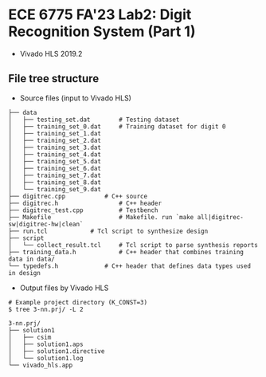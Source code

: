 # ECE 6775 FA'23 Lab2: Digit Recognition System (Part 1)
- Vivado HLS 2019.2

## File tree structure
- Source files (input to Vivado HLS)

```shell
├── data
│   ├── testing_set.dat        # Testing dataset
│   ├── training_set_0.dat     # Training dataset for digit 0
│   ├── training_set_1.dat
│   ├── training_set_2.dat
│   ├── training_set_3.dat
│   ├── training_set_4.dat
│   ├── training_set_5.dat
│   ├── training_set_6.dat
│   ├── training_set_7.dat
│   ├── training_set_8.dat
│   └── training_set_9.dat
├── digitrec.cpp	       # C++ source
├── digitrec.h                 # C++ header
├── digitrec_test.cpp          # Testbench
├── Makefile                   # Makefile. run `make all|digitrec-sw|digitrec-hw|clean`
├── run.tcl		       # Tcl script to synthesize design
├── script
│   └── collect_result.tcl     # Tcl script to parse synthesis reports
├── training_data.h            # C++ header that combines training data in data/
└── typedefs.h		       # C++ header that defines data types used in design
```

- Output files by Vivado HLS
```shell
# Example project directory (K_CONST=3)
$ tree 3-nn.prj/ -L 2

3-nn.prj/
├── solution1
│   ├── csim
│   ├── solution1.aps
│   ├── solution1.directive
│   └── solution1.log
└── vivado_hls.app

```

